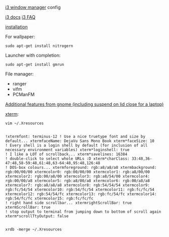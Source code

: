 [i3 window manager](http://i3wm.org/) config

[i3 docs](http://i3wm.org/docs/)
[i3 FAQ](http://faq.i3wm.org)

[installation](http://i3wm.org/docs/repositories.html)

For wallpaper:

    sudo apt-get install nitrogern

Launcher with completion:

    sudo apt-get install gmrun

File manager:
* ranger
* vifm
* PCManFM

[Additional features from gnome (including suspend on lid close for a laptop)](http://off-topic.sardemff7.net/post/2012/06/21/About-the-GNOME-features-in-an-alternative-environment)

[xterm](http://scarygliders.net/2011/12/01/customize-xterm-the-original-and-best-terminal):

    vim ~/.Xresources


    !xtermfont: terminus-12 ! Use a nice truetype font and size by default... xtermfaceName: DejaVu Sans Mono Book xterm*faceSize: 10
    ! Every shell is a login shell by default (for inclusion of all necessary environment variables) xterm*loginshell: true
    ! I like a LOT of scrollback... xterm*savelines: 16384
    ! double-click to select whole URLs :D xterm*charClass: 33:48,36-47:48,58-59:48,61:48,63-64:48,95:48,126:48
    ! DOS-box colours... xtermforeground: rgb:a8/a8/a8 xtermbackground: rgb:00/00/00 xtermcolor0: rgb:00/00/00 xtermcolor1: rgb:a8/00/00 xtermcolor2: rgb:00/a8/00 xtermcolor3: rgb:a8/54/00 xtermcolor4: rgb:00/00/a8 xtermcolor5: rgb:a8/00/a8 xtermcolor6: rgb:00/a8/a8 xtermcolor7: rgb:a8/a8/a8 xtermcolor8: rgb:54/54/54 xtermcolor9: rgb:fc/54/54 xtermcolor10: rgb:54/fc/54 xtermcolor11: rgb:fc/fc/54 xtermcolor12: rgb:54/54/fc xtermcolor13: rgb:fc/54/fc xtermcolor14: rgb:54/fc/fc xtermcolor15: rgb:fc/fc/fc
    ! right hand side scrollbar... xtermrightScrollBar: true xtermScrollBar: true
    ! stop output to terminal from jumping down to bottom of scroll again xterm*scrollTtyOutput: false


    xrdb -merge ~/.Xresources
